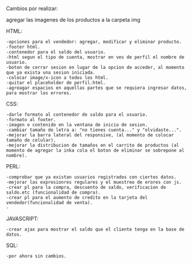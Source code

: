 Cambios por realizar:

agregar las imagenes de los productos a la carpeta img

HTML:

    -opciones para el vendedor: agregar, modificar y eliminar producto.
    -footer html.
    -contenedor para el saldo del usuario.
    -html segun el tipo de cuenta, mostrar en ves de perfil el nombre de usuario.
    -boton de cerrar sesion en lugar de la opcion de acceder, al momento que ya exista una sesion iniciada.
    -colocar image/x-icon a todos los html.
    -quitar el placeholder de perfil.html.
    -agreagar espacios en aquellas partes que se requiera ingresar datos, para mostrar los errores.

CSS:

    -darle formato al contenedor de saldo para el usuario.
    -formato al footer.
    -imagen o contenido en la ventana de inicio de sesion.
    -cambiar tamaño de letra a: "no tienes cuenta..." y "olvidaste...".
    -mejorar la barra lateral del responsive, (al momento de colocar tamaño de celular).
    -mejorar la distribucion de tamaños en el carrito de productos (al momento de agregar la inka cola el boton de eliminar se sobrepone al nombre).

PERL:
    
    -comprobar que ya existan usuarios registrados con ciertos datos.
    -mejorar las expresionres regulares y el muestreo de erores con js.
    -crear pl para la compra, descuento de saldo, verificacion de saldo.etc (funcionalidad de compra).
    -crear pl para el aumento de credito en la tarjeta del vendedor(funcionalidad de venta).
    -
    
JAVASCRIPT:
    
    -crear ajax para mostrar el saldo que el cliente tenga en la base de datos.

SQL:

    -por ahora sin cambios.
